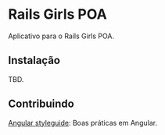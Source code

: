Rails Girls POA
=============

Aplicativo para o Rails Girls POA.

Instalação
-----------
TBD.

Contribuindo
-----------
[Angular styleguide](https://github.com/johnpapa/angular-styleguide/tree/master/a1): Boas práticas em Angular.
